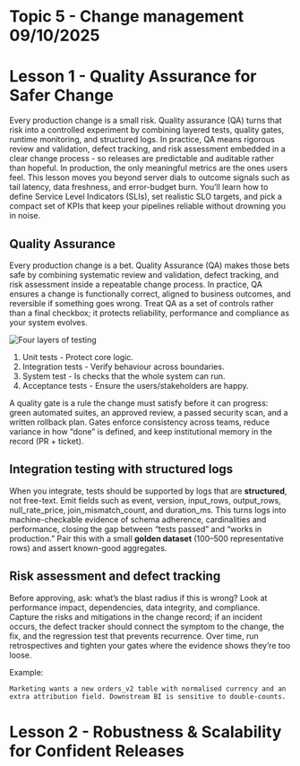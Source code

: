 # Topic 5 - Change management 09/10/2025

# Lesson 1 - Quality Assurance for Safer Change

Every production change is a small risk. Quality assurance (QA) turns that risk into a controlled experiment by combining layered tests, quality gates, runtime monitoring, and structured logs. In practice, QA means rigorous review and validation, defect tracking, and risk assessment embedded in a clear change process - so releases are predictable and auditable rather than hopeful. In production, the only meaningful metrics are the ones users feel. This lesson moves you beyond server dials to outcome signals such as tail latency, data freshness, and error-budget burn. You’ll learn how to define Service Level Indicators (SLIs), set realistic SLO targets, and pick a compact set of KPIs that keep your pipelines reliable without drowning you in noise.

## Quality Assurance

Every production change is a bet. Quality Assurance (QA) makes those bets safe by combining systematic review and validation, defect tracking, and risk assessment inside a repeatable change process. In practice, QA ensures a change is functionally correct, aligned to business outcomes, and reversible if something goes wrong. Treat QA as a set of controls rather than a final checkbox; it protects reliability, performance and compliance as your system evolves.

![Four layers of testing](https://encrypted-tbn0.gstatic.com/images?q=tbn:ANd9GcSNrm-TXDA1Rl6np7-FUqAgOQhV_3jS9722JQ&s)

1. Unit tests - Protect core logic.
2. Integration tests - Verify behaviour across boundaries.
3. System test - Is checks that the whole system can run.
4. Acceptance tests - Ensure the users/stakeholders are happy.

A quality gate is a rule the change must satisfy before it can progress: green automated suites, an approved review, a passed security scan, and a written rollback plan. Gates enforce consistency across teams, reduce variance in how “done” is defined, and keep institutional memory in the record (PR + ticket).

## Integration testing with structured logs

When you integrate, tests should be supported by logs that are **structured**, not free-text. Emit fields such as event, version, input_rows, output_rows, null_rate_price, join_mismatch_count, and duration_ms. This turns logs into machine-checkable evidence of schema adherence, cardinalities and performance, closing the gap between “tests passed” and “works in production.” Pair this with a small **golden dataset** (100–500 representative rows) and assert known-good aggregates.

## Risk assessment and defect tracking

Before approving, ask: what’s the blast radius if this is wrong? Look at performance impact, dependencies, data integrity, and compliance. Capture the risks and mitigations in the change record; if an incident occurs, the defect tracker should connect the symptom to the change, the fix, and the regression test that prevents recurrence. Over time, run retrospectives and tighten your gates where the evidence shows they’re too loose.

Example:

`Marketing wants a new orders_v2 table with normalised currency and an extra attribution field. Downstream BI is sensitive to double-counts.`

# Lesson 2 - Robustness & Scalability for Confident Releases
